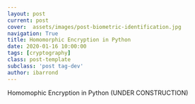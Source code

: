 ```yaml
---
layout: post
current: post
cover:  assets/images/post-biometric-identification.jpg
navigation: True
title: Homomorphic Encryption in Python
date: 2020-01-16 10:00:00
tags: [cryptography]
class: post-template
subclass: 'post tag-dev'
author: ibarrond
---
```


Homomophic Encryption in Python (UNDER CONSTRUCTION)